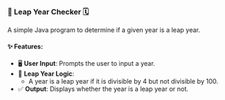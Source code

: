 ### 📆 Leap Year Checker 🗓️  
A simple Java program to determine if a given year is a leap year.  

#### ✨ Features:  
- 🖥️ **User Input**: Prompts the user to input a year.  
- 🔄 **Leap Year Logic**:  
  - A year is a leap year if it is divisible by 4 but not divisible by 100.  
- ✅ **Output**: Displays whether the year is a leap year or not.  
